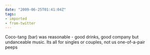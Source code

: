 ```yaml
---
date: "2009-06-25T01:41:04Z"
tags:
- imported
- from-twitter
---
```

Coco-tang \(bar) was reasonable - good drinks, good company but undanceable music. Its all for singles or couples, not us one-of-a-pair peeps
